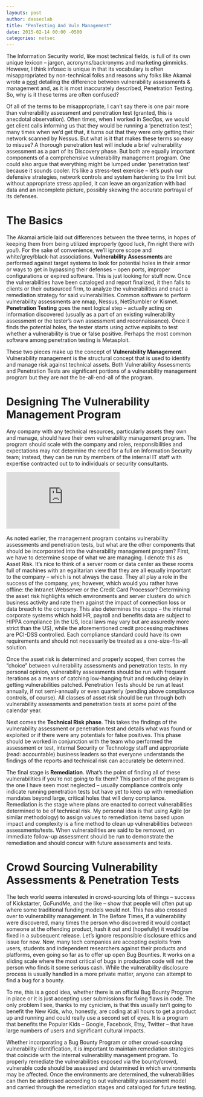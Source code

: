 ```yaml
---
layouts: post
author: dasseclab
title: "PenTesting And Vuln Management"
date: 2015-02-14 00:00 -0500
categories: netsec
---
```

The Information Security world, like most technical fields, is full of its own unique lexicon – jargon, acronyms/backronyms and marketing gimmicks. However, I think infosec is unique in that its vocabulary is often misappropriated by non-technical folks and reasons why folks like Akamai wrote a [post](https://blogs.akamai.com/2014/10/akamai-university-vulnerability-management-vs-pen-testing.html) detailing the difference between vulnerability assessments & management and, as it is most inaccurately described, Penetration Testing. So, why is it these terms are often confused?


Of all of the terms to be misappropriate, I can’t say there is one pair more than vulnerability assessment and penetration test (granted, this is anecdotal observation). Often times, when I worked in SecOps, we would get client calls informing us that they would be running a ‘penetration test’; many times when we’d get that, it turns out that they were only getting their network scanned by Nessus. But what is it that makes these terms so easy to misuse? A thorough penetration test will include a brief vulnerability assessment as a part of its Discovery phase. But both are equally important components of a comprehensive vulnerability management program. One could also argue that everything might be lumped under ‘penetration test’ because it sounds cooler. It’s like a stress-test exercise – let’s push our defensive strategies, network controls and system hardening to the limit but without appropriate stress applied, it can leave an organization with bad data and an incomplete picture, possibly skewing the accurate portrayal of its defenses.

# The Basics

The Akamai article laid out differences between the three terms, in hopes of keeping them from being utilized improperly (good luck, I’m right there with you!). For the sake of convenience, we’ll ignore scope and white/grey/black-hat associations. **Vulnerability Assessments** are performed against target systems to look for potential holes in their armor  or ways to get in bypassing their defenses – open ports, improper configurations or expired software. This is just looking for stuff now. Once the vulnerabilities have been cataloged and report finalized, it then falls to clients or their outsourced firm, to analyze the vulnerabilities and enact a remediation strategy for said vulnerabilities. Common software to perform vulnerability assessments are nmap, Nessus, NetStumbler or Kismet. **Penetration Testing** goes the next logical step – actually acting on information discovered (usually as a part of an existing vulnerability assessment or the tester’s own assessment and reconnaissance). Once it finds the potential holes, the tester starts using  active exploits to test whether a vulnerability is true or false positive. Perhaps the most common software among penetration testing is Metasploit.

These two pieces make up the concept of **Vulnerability Management**. Vulnerability management is the structural concept that is used to identify and manage risk against technical assets. Both Vulnerability Assessments and Penetration Tests are significant portions of a vulnerability management program but they are not the be-all-end-all of the program.

# Designing The Vulnerability Management Program

Any company with any technical resources, particularly assets they own and manage, should have their own vulnerability management program. The program should scale with the company and roles, responsibilities and expectations may not determine the need for a full on Information Security team; instead, they can be run by members of the internal IT staff with expertise contracted out to to individuals or security consultants.

![VulnMgmt Program Workflow](https://github.com/dasseclab/dasseclab.github.io/blob/main/_site/assets/images/vulnmgmt-program-workflow1.pdf "Workflow Diagram")

As noted earlier, the management program contains vulnerability assessments and penetration tests, but what are the other components that should be incorporated into the vulnerability management program? First, we have to determine scope of what we are managing. I denote this as Asset Risk. It’s nice to think of a server room or data center as these rooms full of machines with an egalitarian view that they are all equally important to the company – which is not always the case. They all play a role in the success of the company, yes; however, which would you rather have offline: the Intranet Webserver or the Credit Card Processor? Determining the asset risk highlights which environments and server clusters do which business activity and rate them against the impact of connection loss or data breach to the company. This also determines the scope – the internal corporate systems which hold HR, payroll and benefits data are subject to HIPPA compliance (in the US, local laws may vary but are assuredly more strict than the US), while the aforementioned credit processing machines are PCI-DSS controlled. Each compliance standard could have its own requirements and should not necessarily be treated as a one-size-fits-all solution.

Once the asset risk is determined and properly scoped, then comes the “choice” between vulnerability assessments and penetration tests. In my personal opinion, vulnerability assessments should be run with frequent iterations as a means of catching low-hanging fruit and reducing delay in getting vulnerabilities patched. Penetration Tests should be run at least annually, if not semi-annually or even quarterly (pending above compliance controls, of course). All classes of asset risk should be run through both vulnerability assessments and penetration tests at some point of the calendar year.

Next comes the **Technical Risk phase**. This takes the findings of the vulnerability assessment or penetration test and details what was found or exploited or if there were any potentials for false positives. This phase should be worked in conjunction with the team who performed the assessment or test, internal Security or Technology staff and appropriate (read: accountable) business leaders so that everyone understands the findings of the reports and technical risk can accurately be determined.

The final stage is  **Remediation**. What’s the point of finding all of these vulnerabilities if you’re not going to fix them? This portion of the program is the one I have seen most neglected – usually compliance controls only indicate running penetration tests but have yet to keep up with remediation mandates beyond large, critical holes that will deny compliance. Remediation is the stage where plans are enacted to correct vulnerabilities determined to be of technical risk. My personal idea is that using Agile (or similar methodology) to assign values to remediation items based upon impact and complexity is a fine method to clean up vulnerabilities between assessments/tests. When vulnerabilities are said to be removed, an immediate follow-up assessment should be run to demonstrate the remediation and should concur with future assessments and tests.

# Crowd Sourcing Vulnerability Assessments & Penetration Tests

The tech world seems interested in crowd-sourcing lots of things – success of Kickstarter, GoFundMe, and the like – show that people will often put up where some traditional funding models would not. This has also crossed over to vulnerability management. In The Before Times, if a vulnerability were discovered, many times the person who discovered it would contact someone at the offending product, hash it out and (hopefully) it would be fixed in a subsequent release. Let’s ignore responsible disclosure ethics and issue for now. Now, many tech companies are accepting exploits from users, students and independent researchers against their products and platforms, even going so far as to offer up open Bug Bounties. It works on a sliding scale where the most critical of bugs in production code will net the person who finds it some serious cash. While the vulnerability disclosure process is usually handled in a more private matter, anyone can attempt to find a bug for a bounty.

To me, this is a good idea, whether there is an official Bug Bounty Program in place or it is just accepting user submissions for fixing flaws in code. The only problem I see, thanks to my cynicism, is that this usually isn’t going to benefit the New Kids, who, honestly, are coding at all hours to get a product up and running and could really use a second set of eyes. It is a program that benefits the Popular Kids – Google, Facebook, Etsy, Twitter – that have large numbers of users and significant cultural impacts.

Whether incorporating a Bug Bounty Program or other crowd-sourcing vulnerability identification, it is important to maintain remediation strategies that coincide with the internal vulnerability management program. To properly remediate the vulnerabilities exposed via the bounty/crowd, vulnerable code should be assessed and determined in which environments may be affected. Once the environments are determined, the vulnerabilities can then be addressed according to out vulnerability assessment model and carried through the remediation stages and cataloged for future testing.